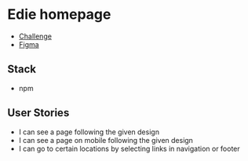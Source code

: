 # Edie homepage
- [Challenge](https://devchallenges.io/challenges/xobQBuf8zWWmiYMIAZe0)
- [Figma](https://www.figma.com/file/ahnGupP4JjTdVJDTRfMRF2/edie-homepage?node-id=0%3A1)

## Stack
- npm


## User Stories
- I can see a page following the given design
- I can see a page on mobile following the given design
- I can go to certain locations by selecting links in navigation or footer

